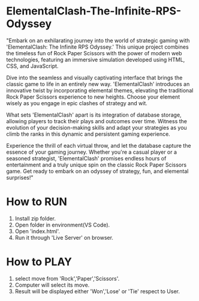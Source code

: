 # ElementalClash-The-Infinite-RPS-Odyssey
"Embark on an exhilarating journey into the world of strategic gaming with 'ElementalClash: The Infinite RPS Odyssey.' This unique project combines the timeless fun of Rock Paper Scissors with the power of modern web technologies, featuring an immersive simulation developed using HTML, CSS, and JavaScript.

Dive into the seamless and visually captivating interface that brings the classic game to life in an entirely new way. 'ElementalClash' introduces an innovative twist by incorporating elemental themes, elevating the traditional Rock Paper Scissors experience to new heights. Choose your element wisely as you engage in epic clashes of strategy and wit.

What sets 'ElementalClash' apart is its integration of database storage, allowing players to track their plays and outcomes over time. Witness the evolution of your decision-making skills and adapt your strategies as you climb the ranks in this dynamic and persistent gaming experience.

Experience the thrill of each virtual throw, and let the database capture the essence of your gaming journey. Whether you're a casual player or a seasoned strategist, 'ElementalClash' promises endless hours of entertainment and a truly unique spin on the classic Rock Paper Scissors game. Get ready to embark on an odyssey of strategy, fun, and elemental surprises!"

# How to RUN

1. Install zip folder.
2. Open folder in environment(VS Code).
3. Open 'index.html'.
4. Run it through 'Live Server' on browser.

# How to PLAY

1. select move from 'Rock','Paper','Scissors'.
2. Computer will select its move.
3. Result will be displayed either 'Won','Lose' or 'Tie' respect to User.

